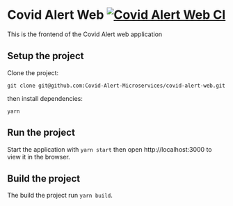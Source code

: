 # Covid Alert Web [![Covid Alert Web CI](https://github.com/Covid-Alert-Microservices/covid-alert-web/actions/workflows/node.js-ci.yml/badge.svg)](https://github.com/Covid-Alert-Microservices/covid-alert-web/actions/workflows/node.js-ci.yml)

This is the frontend of the Covid Alert web application

## Setup the project

Clone the project:

`git clone git@github.com:Covid-Alert-Microservices/covid-alert-web.git`

then install dependencies:

`yarn`

## Run the project

Start the application with `yarn start` then open http://localhost:3000 to view it in the browser.

## Build the project

The build the project run `yarn build`.